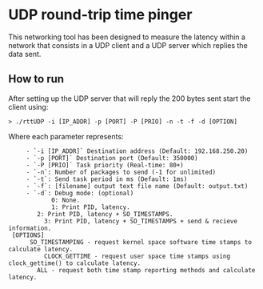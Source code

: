 # UDP round-trip time pinger
This networking tool has been designed to measure the latency within a network that consists in a UDP client and a UDP server which replies the data sent.

## How to run
After setting up the UDP server that will reply the 200 bytes sent start the client using:

```shell
> ./rttUDP -i [IP_ADDR] -p [PORT] -P [PRIO] -n -t -f -d [OPTION]
```
Where each parameter represents:

		 - `-i [IP_ADDR]` Destination address (Default: 192.168.250.20)
		 - `-p [PORT]` Destination port (Default: 350000)
		 - `-P [PRIO]` Task priority (Real-time: 80+)
		 - `-n`: Number of packages to send (-1 for unlimited)
		 - `-t`: Send task period in ms (Default: 1ms)
		 - `-f`: [filename] output text file name (Default: output.txt)
		 - `-d`: Debug mode: (optional)
		    	0: None.
			    1: Print PID, latency.
        	2: Print PID, latency + SO_TIMESTAMPS.
		      3: Print PID, latency + SO_TIMESTAMPS + send & recieve information.
     [OPTIONS]
          SO_TIMESTAMPING - request kernel space software time stamps to calculate latency.
		      CLOCK_GETTIME - request user space time stamps using clock_gettime() to calculate latency.
	        ALL - request both time stamp reporting methods and calculate latency.
      
